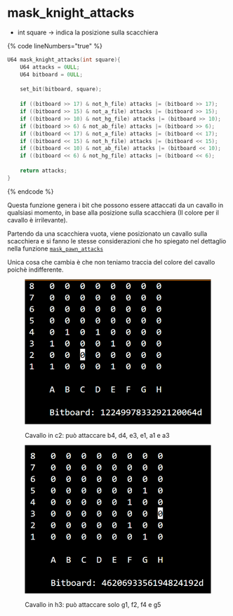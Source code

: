 # mask\_knight\_attacks

* int square -> indica la posizione sulla scacchiera

{% code lineNumbers="true" %}
```c
U64 mask_knight_attacks(int square){
    U64 attacks = 0ULL;
    U64 bitboard = 0ULL;

    set_bit(bitboard, square);

    if ((bitboard >> 17) & not_h_file) attacks |= (bitboard >> 17);
    if ((bitboard >> 15) & not_a_file) attacks |= (bitboard >> 15);
    if ((bitboard >> 10) & not_hg_file) attacks |= (bitboard >> 10);
    if ((bitboard >> 6) & not_ab_file) attacks |= (bitboard >> 6);
    if ((bitboard << 17) & not_a_file) attacks |= (bitboard << 17);
    if ((bitboard << 15) & not_h_file) attacks |= (bitboard << 15);
    if ((bitboard << 10) & not_ab_file) attacks |= (bitboard << 10);
    if ((bitboard << 6) & not_hg_file) attacks |= (bitboard << 6);

    return attacks;
}
```
{% endcode %}

Questa funzione genera i bit che possono essere attaccati da un cavallo in qualsiasi momento, in base alla posizione sulla scacchiera (Il colore per il cavallo è irrilevante).

Partendo da una scacchiera vuota, viene posizionato un cavallo sulla scacchiera e si fanno le stesse considerazioni che ho spiegato nel dettaglio nella funzione [`mask_pawn_attacks`](mask\_pawn\_attacks.md)

Unica cosa che cambia è che non teniamo traccia del colore del cavallo poichè indifferente.

<figure><img src="../../.gitbook/assets/knight_attack_c2.PNG" alt=""><figcaption><p>Cavallo in c2: può attaccare b4, d4, e3, e1, a1 e a3</p></figcaption></figure>

<figure><img src="../../.gitbook/assets/knight_attack_h3.PNG" alt=""><figcaption><p>Cavallo in h3: può attaccare solo g1, f2, f4 e g5</p></figcaption></figure>

